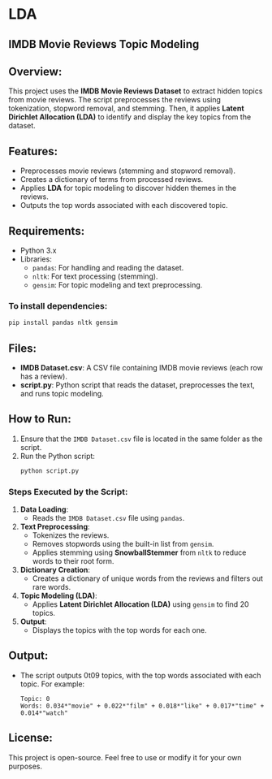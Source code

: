 # LDA




## IMDB Movie Reviews Topic Modeling

## Overview:
This project uses the **IMDB Movie Reviews Dataset** to extract hidden topics from movie reviews. The script preprocesses the reviews using tokenization, stopword removal, and stemming. Then, it applies **Latent Dirichlet Allocation (LDA)** to identify and display the key topics from the dataset.

## Features:
- Preprocesses movie reviews (stemming and stopword removal).
- Creates a dictionary of terms from processed reviews.
- Applies **LDA** for topic modeling to discover hidden themes in the reviews.
- Outputs the top words associated with each discovered topic.

## Requirements:
- Python 3.x
- Libraries:
  - `pandas`: For handling and reading the dataset.
  - `nltk`: For text processing (stemming).
  - `gensim`: For topic modeling and text preprocessing.

### To install dependencies:
```bash
pip install pandas nltk gensim
```

## Files:
- **IMDB Dataset.csv**: A CSV file containing IMDB movie reviews (each row has a review).
- **script.py**: Python script that reads the dataset, preprocesses the text, and runs topic modeling.

## How to Run:
1. Ensure that the `IMDB Dataset.csv` file is located in the same folder as the script.
2. Run the Python script:
   ```bash
   python script.py
   ```

### Steps Executed by the Script:
1. **Data Loading**:
   - Reads the `IMDB Dataset.csv` file using `pandas`.
2. **Text Preprocessing**:
   - Tokenizes the reviews.
   - Removes stopwords using the built-in list from `gensim`.
   - Applies stemming using **SnowballStemmer** from `nltk` to reduce words to their root form.
3. **Dictionary Creation**:
   - Creates a dictionary of unique words from the reviews and filters out rare words.
4. **Topic Modeling (LDA)**:
   - Applies **Latent Dirichlet Allocation (LDA)** using `gensim` to find 20 topics.
5. **Output**:
   - Displays the topics with the top words for each one.

## Output:
- The script outputs 0t09 topics, with the top words associated with each topic. For example:
  ```
  Topic: 0
  Words: 0.034*"movie" + 0.022*"film" + 0.018*"like" + 0.017*"time" + 0.014*"watch"
  ```

## License:
This project is open-source. Feel free to use or modify it for your own purposes.
